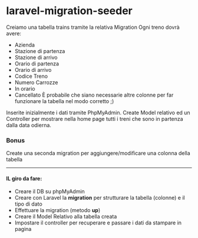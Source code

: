 # laravel-migration-seeder

Creiamo una tabella trains tramite la relativa Migration
Ogni treno dovrà avere:

-   Azienda
-   Stazione di partenza
-   Stazione di arrivo
-   Orario di partenza
-   Orario di arrivo
-   Codice Treno
-   Numero Carrozze
-   In orario
-   Cancellato
    È probabile che siano necessarie altre colonne per far funzionare la tabella nel modo corretto ;)

Inserite inizialmente i dati tramite PhpMyAdmin.
Create Model relativo ed un Controller per mostrare nella home page tutti i treni che sono in partenza dalla data odierna.

### Bonus

Create una seconda migration per aggiungere/modificare una colonna della tabella

<hr>

#### IL giro da fare:

-   Creare il DB su phpMyAdmin
-   Creare con Laravel la **migration** per strutturare la tabella (colonne) e il tipo di dato
-   Effettuare la migration (metodo **up**)
-   Creare il Model Relativo alla tabella creata
-   Impostare il controller per recuperare e passare i dati da stampare in pagina
